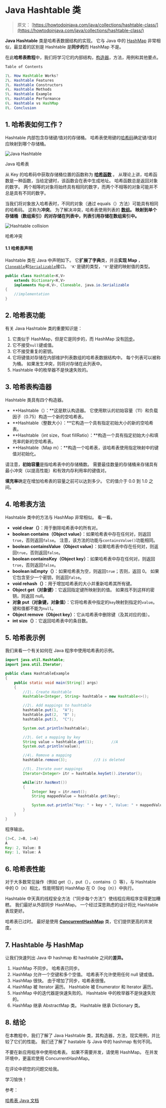# Java Hashtable 类

> 原文： [https://howtodoinjava.com/java/collections/hashtable-class/](https://howtodoinjava.com/java/collections/hashtable-class/)

**Java Hashtable** 类是哈希表数据结构的实现。 它与 Java 中的 [HashMap](https://howtodoinjava.com/java-hashmap/) 非常相似，最显着的区别是 Hashtable 是**同步的**而 HashMap 不是。

在此**哈希表教程**中，我们将学习它的内部结构，[构造器](https://howtodoinjava.com/oops/java-constructors/)，方法，用例和其他要点。

```java
Table of Contents

1\. How Hashtable Works?
2\. Hashtable Features
3\. Hashtable Constructors
4\. Hashtable Methods
5\. Hashtable Example
6\. Hashtable Performance
6\. Hashtable vs HashMap
8\. Conclusion
```

## 1\. 哈希表如何工作？

Hashtable 内部包含存储键/值对的存储桶。 哈希表使用键的[哈希码](https://howtodoinjava.com/java/basics/java-hashcode-equals-methods/)确定键/值对应映射到哪个存储桶。

![Java Hashtable](img/3e75c8363cbae4bb0b9317ea889db2b8.png)

Java 哈希表

从 Key 的哈希码中获取存储桶位置的函数称为 [**哈希函数**](https://howtodoinjava.com/security/how-to-generate-secure-password-hash-md5-sha-pbkdf2-bcrypt-examples/) 。 从理论上讲，哈希函数是一种函数，当给定键时，该函数会在表中生成地址。 哈希函数总是返回对象的数字。 两个相等的对象将始终具有相同的数字，而两个不相等的对象可能并不总是具有不同的数字。

当我们将对象放入哈希表时，不同的对象（通过 equals（）方法）可能具有相同的哈希码。 这称为**冲突**。 为了解决冲突，哈希表使用列表的 **[数组](https://howtodoinjava.com/java-array/)。 映射到单个存储桶（数组索引）的对存储在列表中，列表引用存储在数组索引中。**

![Hashtable collision](img/4d1ef901f9ddd6276133381bda7ccbe0.png)

哈希冲突

#### 1.1 哈希表声明

Hashtable 类在 Java 中声明如下。 它**扩展了字典**类，并且**实现 Map** ，[`Cloneable`](https://howtodoinjava.com/java/cloning/a-guide-to-object-cloning-in-java/)和[`Serializable`](https://howtodoinjava.com/java/serialization/a-mini-guide-for-implementing-serializable-interface-in-java/)接口。 `'K'`是键的类型，`'V'`是键的映射值的类型。

```java
public class Hashtable<K,V>
    extends Dictionary<K,V>
    implements Map<K,V>, Cloneable, java.io.Serializable 
{
	//implementation
}

```

## 2\. 哈希表功能

有关 Java Hashtable 类的重要知识是：

1.  它类似于 HashMap，但是它是同步的，而 HashMap 没有[同步](https://howtodoinjava.com/java/multi-threading/what-is-thread-safety/)。
2.  它不接受`null`键或值。
3.  它不接受重复的密钥。
4.  它将键值对存储在内部维护列表数组的哈希表数据结构中。 每个列表可以被称为桶。 如果发生冲突，则将对存储在此列表中。
5.  Hashtable 中的枚举器不是快速失败的。

## 3\. 哈希表构造器

Hashtable 类具有四个构造器。

*   **Hashtable（）：**这是默认构造器。 它使用默认的初始容量（11）和负载因子（0.75）构造一个新的空哈希表。
*   **Hashtable（整数大小）：**它构造一个具有指定初始大小的新的空哈希表。
*   **Hashtable（int size，float fillRatio）：**构造一个具有指定初始大小和填充率的新的空哈希表。
*   **Hashtable（Map m）：**构造一个哈希表，该哈希表使用指定映射中的键值对初始化。

请注意，**初始容量**是指哈希表中的存储桶数。 需要最佳数量的存储桶来存储具有最小冲突（以提高性能）和有效内存利用率的键值对。

**填充率**确定在增加哈希表的容量之前可以达到多少。 它的值介于 0.0 到 1.0 之间。

## 4\. 哈希表方法

Hashtable 类中的方法与 HashMap 非常相似。 看一看。

*   **void clear（）**：用于删除哈希表中的所有对。
*   **boolean contains（Object value）**：如果哈希表中存在任何对，则返回`true`，否则返回`false`。 注意，该方法的功能与`containsValue()`功能相同。
*   **boolean containsValue（Object value）**：如果哈希表中存在任何对，则返回`true`，否则返回`false`。
*   **boolean containsKey（Object key）**：如果哈希表中存在任何对，则返回`true`，否则返回`false`。
*   **boolean isEmpty（）**：如果哈希表为空，则返回`true`；否则，返回 0。 如果它包含至少一个密钥，则返回`false`。
*   **void rehash（）**：用于增加哈希表的大小并重新哈希其所有键。
*   **Object get（对象键）**：它返回指定键所映射到的值。 如果找不到这样的密钥，则返回 null。
*   **对象 put（对象键，对象值）**：它将哈希表中指定的`key`映射到指定的`value`。 键和值都不能为`null`。
*   **Object remove（Object key）**：它从哈希表中删除键（及其对应的值）。
*   **int size（）**：它返回哈希表中的条目数。

## 5\. 哈希表示例

我们来看一个有关如何在 Java 程序中使用哈希表的示例。

```java
import java.util.Hashtable;
import java.util.Iterator;

public class HashtableExample 
{
    public static void main(String[] args) 
    {
        //1\. Create Hashtable
        Hashtable<Integer, String> hashtable = new Hashtable<>();

        //2\. Add mappings to hashtable 
        hashtable.put(1,  "A");
        hashtable.put(2,  "B" );
        hashtable.put(3,  "C");

        System.out.println(hashtable);

        //3\. Get a mapping by key
        String value = hashtable.get(1);        //A
        System.out.println(value);

        //4\. Remove a mapping
        hashtable.remove(3);            //3 is deleted

        //5\. Iterate over mappings
        Iterator<Integer> itr = hashtable.keySet().iterator();

        while(itr.hasNext()) 
        {
            Integer key = itr.next();
            String mappedValue = hashtable.get(key);

            System.out.println("Key: " + key + ", Value: " + mappedValue);
        }
    }
}

```

程序输出。

```java
{3=C, 2=B, 1=A}
A
Key: 2, Value: B
Key: 1, Value: A

```

## 6\. 哈希表性能

对于大多数常见操作（例如 get（），put（），contains（）等），与 Hashtable 中的 O（n）相比，性能明智的 HashMap 在 O（log（n））中执行。

Hashtable 中天真的线程安全方法（“同步每个方法”）使线程应用程序变得更加糟糕。 我们最好从外部同步 HashMap。 一个经过深思熟虑的设计将比 Hashtable 表现更好。

哈希表已过时。 最好是使用 [**ConcurrentHashMap**](https://howtodoinjava.com/java/multi-threading/best-practices-for-using-concurrenthashmap/) 类，它们提供更高的并发度。

## 7\. Hashtable 与 HashMap

让我们快速列出 Java 中 hashmap 和 hashtable 之间的**差异。**

1.  HashMap 不同步。 哈希表已同步。
2.  HashMap 允许一个空键和多个空值。 哈希表不允许使用任何 null 键或值。
3.  HashMap 很快。 由于增加了同步，哈希表很慢。
4.  HashMap 被 Iterator 遍历。 Hashtable 被 Enumerator 和 Iterator 遍历。
5.  HashMap 中的迭代器是快速失败的。 Hashtable 中的枚举器不是快速失败的。
6.  HashMap 继承 AbstractMap 类。 Hashtable 继承 Dictionary 类。

## 8\. 结论

在本教程中，我们了解了 Java Hashtable 类，其构造器，方法，现实用例，并比较了它们的性能。 我们还了解了 hastable 与 Java 中的 hashmap 有何不同。

不要在新应用程序中使用哈希表。 如果不需要并发，请使用 HashMap。 在并发环境中，更喜欢使用 ConcurrentHashMap。

在评论中把您的问题交给我。

学习愉快！

参考：

[哈希表 Java 文档](https://docs.oracle.com/javase/10/docs/api/java/util/Hashtable.html)